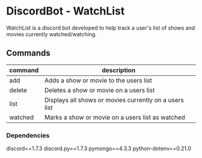 # DiscordBot - WatchList

WatchList is a discord bot developed to help track a user's list of shows and movies currently watched/watching.

## Commands
| command     | description                                             |
| ----------- | --------------------------------------------------------|
| add         | Adds a show or movie to the users list                  |
| delete      | Deletes a show or movie on a users list                 |
| list        | Displays all shows or movies currently on a users list  |
| watched     | Marks a show or movie on a users list as watched        |

### Dependencies
discord==1.7.3
discord.py==1.7.3
pymongo==4.3.3
python-dotenv==0.21.0
